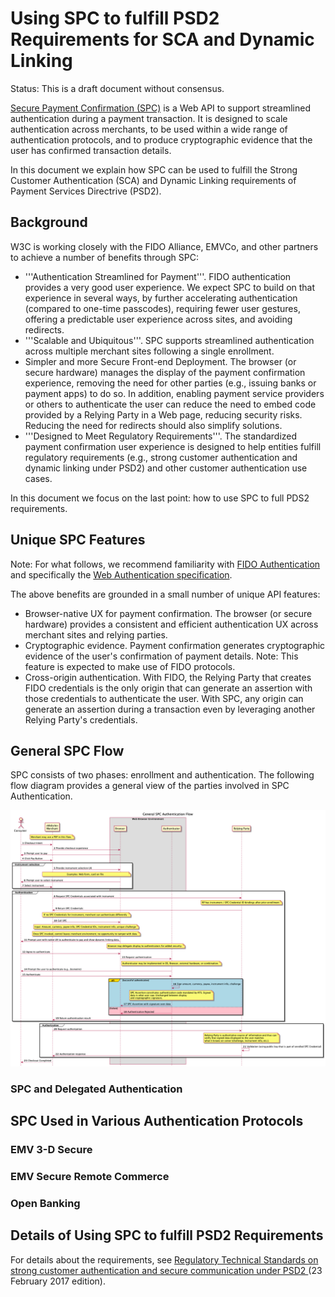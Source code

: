 # Using SPC to fulfill PSD2 Requirements for SCA and Dynamic Linking

Status: This is a draft document without consensus.

[Secure Payment Confirmation
(SPC)](https://github.com/w3c/secure-payment-confirmation) is a Web
API to support streamlined authentication during a payment
transaction. It is designed to scale authentication across merchants,
to be used within a wide range of authentication protocols, and to
produce cryptographic evidence that the user has confirmed transaction
details.

In this document we explain how SPC can be used to fulfill the Strong Customer Authentication (SCA) and Dynamic Linking requirements of Payment Services Directrive (PSD2).

## Background

W3C is working closely with the FIDO Alliance, EMVCo, and other partners to achieve a number of benefits through SPC:

* '''Authentication Streamlined for Payment'''. FIDO authentication provides a very good user experience. We expect SPC to build on that experience in several ways, by further accelerating authentication (compared to one-time passcodes), requiring fewer user gestures, offering a predictable user experience across sites, and avoiding redirects.
* '''Scalable and Ubiquitous'''. SPC supports streamlined authentication across multiple merchant sites following a single enrollment.
* Simpler and more Secure Front-end Deployment. The browser (or secure hardware) manages the display of the payment confirmation experience, removing the need for other parties (e.g., issuing banks or payment apps) to do so. In addition, enabling payment service providers or others to authenticate the user can reduce the need to embed code provided by a Relying Party in a Web page, reducing security risks. Reducing the need for redirects should also simplify solutions.
* '''Designed to Meet Regulatory Requirements'''. The standardized payment confirmation user experience is designed to help entities fulfill regulatory requirements (e.g., strong customer authentication and dynamic linking under PSD2) and other customer authentication use cases.

In this document we focus on the last point: how to use SPC to full
PDS2 requirements.

## Unique SPC Features

Note: For what follows, we recommend familiarity with <a href="https://fidoalliance.org/">FIDO Authentication</a> and specifically the <a href="https://www.w3.org/Webauthn/">Web Authentication specification</a>.

The above benefits are grounded in a small number of unique API features:

* Browser-native UX for payment confirmation. The browser (or secure hardware) provides a consistent and efficient authentication UX across merchant sites and relying parties.
* Cryptographic evidence. Payment confirmation generates cryptographic evidence of the user's confirmation of payment details. Note: This feature is expected to make use of FIDO protocols.
* Cross-origin authentication. With FIDO, the Relying Party that creates FIDO credentials is the only origin that can generate an assertion with those credentials to authenticate the user. With SPC, any origin can generate an assertion during a transaction even by leveraging another Relying Party's credentials.

## General SPC Flow

SPC consists of two phases: enrollment and authentication. The following flow diagram provides a general view of the parties involved in SPC Authentication.

<img src="spc-general.png" alt="General SPC Flow Diagram; PUML source available"/>

### SPC and Delegated Authentication

## SPC Used in Various Authentication Protocols

### EMV 3-D Secure

### EMV Secure Remote Commerce

### Open Banking

## Details of Using SPC to fulfill PSD2 Requirements

For details about the requirements, see [Regulatory Technical Standards on strong customer authentication and secure communication under PSD2 ](https://www.eba.europa.eu/sites/default/documents/files/documents/10180/1761863/314bd4d5-ccad-47f8-bb11-84933e863944/Final%20draft%20RTS%20on%20SCA%20and%20CSC%20under%20PSD2%20%28EBA-RTS-2017-02%29.pdf) (23 February 2017 edition).